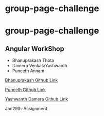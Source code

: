 # group-page-challenge
# group-page-challenge
## Angular WorkShop
- Bhanuprakash Thota
- Damera VenkataYashwanth
- Puneeth Annam

[Bhanuprakash Github Link](https://github.com/BhanuprakashThota)

[Puneeth Github Link](https://github.com/Puneeth159)

[Yashwanth Damera Github Link](https://github.com/Yashwanth-Damera)

Jan29th-Assignment
